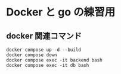 # Docker と go の練習用

## docker 関連コマンド

```
docker compose up -d --build
docker compose down
docker compose exec -it backend bash
docker compose exec -it db bash
```
